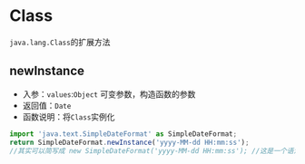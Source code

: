 # Class

`java.lang.Class`的扩展方法

## newInstance
- 入参：`values`:`Object`  可变参数，构造函数的参数
- 返回值：`Date`
- 函数说明：将`Class`实例化
```js
import 'java.text.SimpleDateFormat' as SimpleDateFormat;
return SimpleDateFormat.newInstance('yyyy-MM-dd HH:mm:ss');
//其实可以简写成 new SimpleDateFormat('yyyy-MM-dd HH:mm:ss'); //这是一个语法糖 ^_^
```